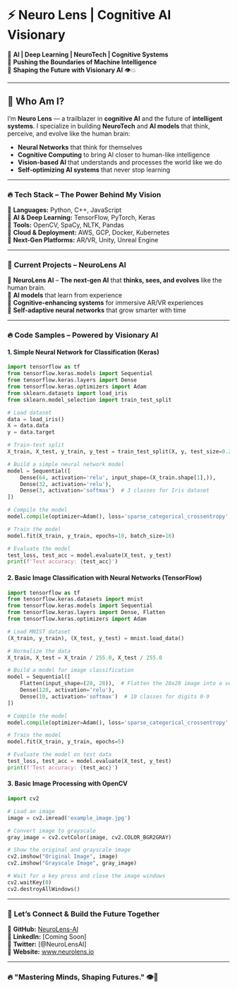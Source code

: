    # ⚡ **Neuro Lens | Cognitive AI Visionary**

🔹 **AI | Deep Learning | NeuroTech | Cognitive Systems**  
🔹 **Pushing the Boundaries of Machine Intelligence**  
🔹 **Shaping the Future with Visionary AI** 👁️💥

---

## 🚀 **Who Am I?**

I’m **Neuro Lens** — a trailblazer in **cognitive AI** and the future of **intelligent systems**. I specialize in building **NeuroTech** and **AI models** that think, perceive, and evolve like the human brain:

- **Neural Networks** that think for themselves
- **Cognitive Computing** to bring AI closer to human-like intelligence
- **Vision-based AI** that understands and processes the world like we do
- **Self-optimizing AI systems** that never stop learning

---

### 🔥 **Tech Stack – The Power Behind My Vision**

🚀 **Languages:** Python, C++, JavaScript  
🚀 **AI & Deep Learning:** TensorFlow, PyTorch, Keras  
🚀 **Tools:** OpenCV, SpaCy, NLTK, Pandas  
🚀 **Cloud & Deployment:** AWS, GCP, Docker, Kubernetes  
🚀 **Next-Gen Platforms:** AR/VR, Unity, Unreal Engine  

---

### 🌟 **Current Projects – NeuroLens AI**  

🚀 **NeuroLens AI** – **The next-gen AI** that **thinks, sees, and evolves** like the human brain.  
🔹 **AI models** that learn from experience  
🔹 **Cognitive-enhancing systems** for immersive AR/VR experiences  
🔹 **Self-adaptive neural networks** that grow smarter with time  

---

### 🔥 **Code Samples – Powered by Visionary AI**

#### **1. Simple Neural Network for Classification (Keras)**
```python
import tensorflow as tf
from tensorflow.keras.models import Sequential
from tensorflow.keras.layers import Dense
from tensorflow.keras.optimizers import Adam
from sklearn.datasets import load_iris
from sklearn.model_selection import train_test_split

# Load dataset
data = load_iris()
X = data.data
y = data.target

# Train-test split
X_train, X_test, y_train, y_test = train_test_split(X, y, test_size=0.2, random_state=42)

# Build a simple neural network model
model = Sequential([
    Dense(64, activation='relu', input_shape=(X_train.shape[1],)),
    Dense(32, activation='relu'),
    Dense(3, activation='softmax')  # 3 classes for Iris dataset
])

# Compile the model
model.compile(optimizer=Adam(), loss='sparse_categorical_crossentropy', metrics=['accuracy'])

# Train the model
model.fit(X_train, y_train, epochs=10, batch_size=16)

# Evaluate the model
test_loss, test_acc = model.evaluate(X_test, y_test)
print(f'Test accuracy: {test_acc}')
```

#### **2. Basic Image Classification with Neural Networks (TensorFlow)**
```python
import tensorflow as tf
from tensorflow.keras.datasets import mnist
from tensorflow.keras.models import Sequential
from tensorflow.keras.layers import Dense, Flatten
from tensorflow.keras.optimizers import Adam

# Load MNIST dataset
(X_train, y_train), (X_test, y_test) = mnist.load_data()

# Normalize the data
X_train, X_test = X_train / 255.0, X_test / 255.0

# Build a model for image classification
model = Sequential([
    Flatten(input_shape=(28, 28)),  # Flatten the 28x28 image into a vector
    Dense(128, activation='relu'),
    Dense(10, activation='softmax')  # 10 classes for digits 0-9
])

# Compile the model
model.compile(optimizer=Adam(), loss='sparse_categorical_crossentropy', metrics=['accuracy'])

# Train the model
model.fit(X_train, y_train, epochs=5)

# Evaluate the model on test data
test_loss, test_acc = model.evaluate(X_test, y_test)
print(f'Test accuracy: {test_acc}')
```

#### **3. Basic Image Processing with OpenCV**
```python
import cv2

# Load an image
image = cv2.imread('example_image.jpg')

# Convert image to grayscale
gray_image = cv2.cvtColor(image, cv2.COLOR_BGR2GRAY)

# Show the original and grayscale image
cv2.imshow("Original Image", image)
cv2.imshow("Grayscale Image", gray_image)

# Wait for a key press and close the image windows
cv2.waitKey(0)
cv2.destroyAllWindows()
```

---

### 📡 **Let’s Connect & Build the Future Together**

📌 **GitHub:** [NeuroLens-AI](https://github.com/NeuroLens-AI)  
📌 **LinkedIn:** [Coming Soon]  
📌 **Twitter:** [@NeuroLensAI]  
📌 **Website:** www.neurolens.io  

---

### 🔥 **"Mastering Minds, Shaping Futures."** 👁️🧠
